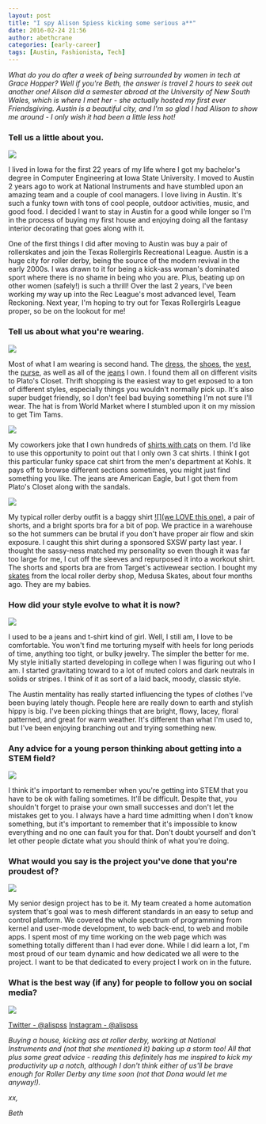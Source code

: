 ```yaml
---
layout: post
title: "I spy Alison Spiess kicking some serious a**"
date: 2016-02-24 21:56
author: abethcrane
categories: [early-career]
tags: [Austin, Fashionista, Tech]
---
```


*What do you do after a week of being surrounded by women in tech at Grace Hopper? Well if you're Beth, the answer is travel 2 hours to seek out another one! Alison did a semester abroad at the University of New South Wales, which is where I met her - she actually hosted my first ever Friendsgiving. Austin is a beautiful city, and I'm so glad I had Alison to show me around - I only wish it had been a little less hot!*

### Tell us a little about you.

[![](http://www.fibonaccisequinsblog.com/wp-content/uploads/2015/11/IMG_5322-1024x683.jpg)](http://www.fibonaccisequinsblog.com/wp-content/uploads/2015/11/IMG_5322.jpg)

I lived in Iowa for the first 22 years of my life where I got my bachelor's degree in Computer Engineering at Iowa State University. I moved to Austin 2 years ago to work at National Instruments and have stumbled upon an amazing team and a couple of cool managers. I love living in Austin. It's such a funky town with tons of cool people, outdoor activities, music, and good food. I decided I want to stay in Austin for a good while longer so I'm in the process of buying my first house and enjoying doing all the fantasy interior decorating that goes along with it.

One of the first things I did after moving to Austin was buy a pair of rollerskates and join the Texas Rollergirls Recreational League. Austin is a huge city for roller derby, being the source of the modern revival in the early 2000s. I was drawn to it for being a kick-ass woman's dominated sport where there is no shame in being who you are. Plus, beating up on other women (safely!) is such a thrill! Over the last 2 years, I've been working my way up into the Rec League's most advanced level, Team Reckoning. Next year, I'm hoping to try out for Texas Rollergirls League proper, so be on the lookout for me!

### Tell us about what you're wearing.

[![](http://www.fibonaccisequinsblog.com/wp-content/uploads/2015/11/IMG_5346-1024x683.jpg)](http://www.fibonaccisequinsblog.com/wp-content/uploads/2015/11/IMG_5346.jpg)

Most of what I am wearing is second hand. The [dress](http://amzn.to/20WkUwA), the [shoes](http://amzn.to/21sPIqV), the [vest](http://amzn.to/1TGwson), the [purse](http://amzn.to/21sPGPM), as well as all of the [jeans](http://amzn.to/1TGwwEI) I own. I found them all on different visits to Plato's Closet. Thrift shopping is the easiest way to get exposed to a ton of different styles, especially things you wouldn't normally pick up. It's also super budget friendly, so I don't feel bad buying something I'm not sure I'll wear. The hat is from World Market where I stumbled upon it on my mission to get Tim Tams.

[![](http://www.fibonaccisequinsblog.com/wp-content/uploads/2015/11/IMG_5512-1024x680.jpg)](http://www.fibonaccisequinsblog.com/wp-content/uploads/2015/11/IMG_5512-1024x680.jpg)

My coworkers joke that I own hundreds of [shirts with cats](http://amzn.to/20WlfPR) on them. I'd like to use this opportunity to point out that I only own 3 cat shirts. I think I got this particular funky space cat shirt from the men's department at Kohls. It pays off to browse different sections sometimes, you might just find something you like. The jeans are American Eagle, but I got them from Plato's Closet along with the sandals.

[![](http://www.fibonaccisequinsblog.com/wp-content/uploads/2015/11/IMG_5433-686x1024.jpg)](http://www.fibonaccisequinsblog.com/wp-content/uploads/2015/11/IMG_5433.jpg)

My typical roller derby outfit is a baggy shirt [![](we LOVE this one),](http://amzn.to/1R3bryo) a pair of shorts, and a bright sports bra for a bit of pop. We practice in a warehouse so the hot summers can be brutal if you don't have proper air flow and skin exposure. I caught this shirt during a sponsored SXSW party last year. I thought the sassy-ness matched my personality so even though it was far too large for me, I cut off the sleeves and repurposed it into a workout shirt. The shorts and sports bra are from Target's activewear section. I bought my [skates](http://amzn.to/21sQ691) from the local roller derby shop, Medusa Skates, about four months ago. They are my babies.

### How did your style evolve to what it is now?

[![](http://www.fibonaccisequinsblog.com/wp-content/uploads/2015/11/IMG_5489-1024x683.jpg)](http://www.fibonaccisequinsblog.com/wp-content/uploads/2015/11/IMG_5489.jpg)

I used to be a jeans and t-shirt kind of girl. Well, I still am, I love to be comfortable. You won't find me torturing myself with heels for long periods of time, anything too tight, or bulky jewelry. The simpler the better for me. My style initially started developing in college when I was figuring out who I am. I started gravitating toward to a lot of muted colors and dark neutrals in solids or stripes. I think of it as sort of a laid back, moody, classic style.

The Austin mentality has really started influencing the types of clothes I've been buying lately though. People here are really down to earth and stylish hippy is big. I've been picking things that are bright, flowy, lacey, floral patterned, and great for warm weather. It's different than what I'm used to, but I've been enjoying branching out and trying something new.

### Any advice for a young person thinking about getting into a STEM field?

[![](http://www.fibonaccisequinsblog.com/wp-content/uploads/2015/11/IMG_5457-683x1024.jpg)](http://www.fibonaccisequinsblog.com/wp-content/uploads/2015/11/IMG_5398.jpg)

I think it's important to remember when you're getting into STEM that you have to be ok with failing sometimes. It'll be difficult. Despite that, you shouldn't forget to praise your own small successes and don't let the mistakes get to you. I always have a hard time admitting when I don't know something, but it's important to remember that it's impossible to know everything and no one can fault you for that. Don't doubt yourself and don't let other people dictate what you should think of what you're doing.

### What would you say is the project you've done that you're proudest of?

[![](http://www.fibonaccisequinsblog.com/wp-content/uploads/2015/11/IMG_5398-683x1024.jpg)](http://www.fibonaccisequinsblog.com/wp-content/uploads/2015/11/IMG_5398-683x1024.jpg)

My senior design project has to be it. My team created a home automation system that's goal was to mesh different standards in an easy to setup and control platform. We covered the whole spectrum of programming from kernel and user-mode development, to web back-end, to web and mobile apps. I spent most of my time working on the web page which was something totally different than I had ever done. While I did learn a lot, I'm most proud of our team dynamic and how dedicated we all were to the project. I want to be that dedicated to every project I work on in the future.

### What is the best way (if any) for people to follow you on social media?

[![](http://www.fibonaccisequinsblog.com/wp-content/uploads/2015/11/IMG_5477-1024x683.jpg)](http://www.fibonaccisequinsblog.com/wp-content/uploads/2015/11/IMG_5477.jpg)

[Twitter - @alispss](http://twitter.com/alispss) 
[Instagram - @alispss](http://instagram.com/alispss)

*Buying a house, kicking ass at roller derby, working at National Instruments and (not that she mentioned it) baking up a storm too! All that plus some great advice - reading this definitely has me inspired to kick my productivity up a notch, although I don't think either of us'll be brave enough for Roller Derby any time soon (not that Dona would let me anyway!).*

*xx,*

*Beth*
